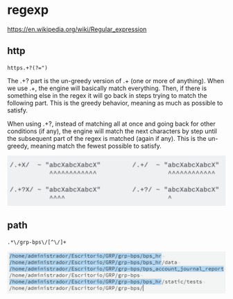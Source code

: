 regexp
======

<https://en.wikipedia.org/wiki/Regular_expression>

## http

    https.+?(?=")
    
The .+? part is the un-greedy version of .+ (one or more of anything). When we use .+, the engine will basically match everything. Then, if there is something else in the regex it will go back in steps trying to match the following part. This is the greedy behavior, meaning as much as possible to satisfy.

When using .+?, instead of matching all at once and going back for other conditions (if any), the engine will match the next characters by step until the subsequent part of the regex is matched (again if any). This is the un-greedy, meaning match the fewest possible to satisfy.

![qownnotes-media-TUKeHX](../media/1544543192.png)

## path
    .*\/grp-bps\/[^\/]+

![qownnotes-media-ZmswBA](../media/307164486.png)


